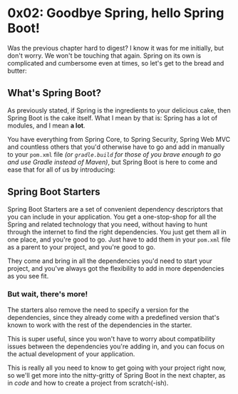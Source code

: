 # 0x02: Goodbye Spring, hello Spring Boot!

Was the previous chapter hard to digest? I know it was for me initially, but don't worry.
We won't be touching that again. Spring on its own is complicated and cumbersome even at times, so 
let's get to the bread and butter:

## What's Spring Boot?

As previously stated, if Spring is the ingredients to your delicious cake, then Spring Boot is the
cake itself. What I mean by that is: Spring has a lot of modules, and I mean **a lot**. 

You have everything from Spring Core, to Spring Security, Spring Web MVC and countless others that
you'd otherwise have to go and add in manually to your `pom.xml` file *(or `gradle.build` for those of you
brave enough to go and use Gradle instead of Maven)*, but Spring Boot is here to come and ease that
for all of us by introducing:

## Spring Boot Starters

Spring Boot Starters are a set of convenient dependency descriptors that you can include in your application.
You get a one-stop-shop for all the Spring and related technology that you need, without having to hunt through
the internet to find the right dependencies. You just get them all in one place, and you're good to go.
Just have to add them in your `pom.xml` file as a parent to your project, and you're good to go.

They come and bring in all the dependencies you'd need to start your project, and you've always got the
flexibility to add in more dependencies as you see fit. 

### But wait, there's more!

The starters also remove the need to specify a version for the dependencies, since they already come with
a predefined version that's known to work with the rest of the dependencies in the starter. 

This is super useful, since you won't have to worry about compatibility issues between the dependencies
you're adding in, and you can focus on the actual development of your application.

This is really all you need to know to get going with your project right now, so we'll get more
into the nitty-gritty of Spring Boot in the next chapter, as in *code* and how to create a project
from scratch(-ish).